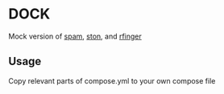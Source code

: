 # DOCK

Mock version of [spam](https://github.com/datasektionen/spam), [ston](https://github.com/datasektionen/ston), and [rfinger](https://github.com/datasektionen/rfinger)

## Usage

Copy relevant parts of compose.yml to your own compose file
